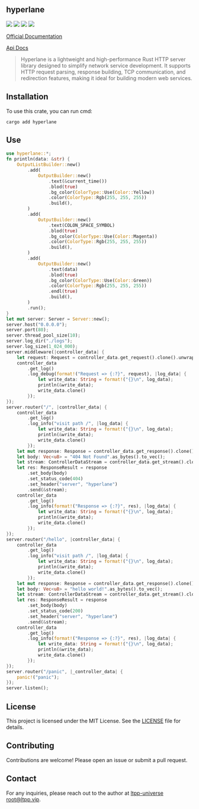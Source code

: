 ## hyperlane

[![](https://img.shields.io/crates/v/hyperlane.svg)](https://crates.io/crates/hyperlane)
[![](https://docs.rs/hyperlane/badge.svg)](https://docs.rs/hyperlane)
[![](https://img.shields.io/crates/l/hyperlane.svg)](./LICENSE)
[![](https://github.com/ltpp-universe/hyperlane/workflows/Rust/badge.svg)](https://github.com/ltpp-universe/hyperlane/actions?query=workflow:Rust)

[Official Documentation](https://docs.ltpp.vip/HYPERLANE/)

[Api Docs](https://docs.rs/hyperlane/latest/hyperlane/)

> Hyperlane is a lightweight and high-performance Rust HTTP server library designed to simplify network service development. It supports HTTP request parsing, response building, TCP communication, and redirection features, making it ideal for building modern web services.

## Installation

To use this crate, you can run cmd:

```shell
cargo add hyperlane
```

## Use

```rust
use hyperlane::*;
fn println(data: &str) {
    OutputListBuilder::new()
        .add(
            OutputBuilder::new()
                .text(&current_time())
                .blod(true)
                .bg_color(ColorType::Use(Color::Yellow))
                .color(ColorType::Rgb(255, 255, 255))
                .build(),
        )
        .add(
            OutputBuilder::new()
                .text(COLON_SPACE_SYMBOL)
                .blod(true)
                .bg_color(ColorType::Use(Color::Magenta))
                .color(ColorType::Rgb(255, 255, 255))
                .build(),
        )
        .add(
            OutputBuilder::new()
                .text(data)
                .blod(true)
                .bg_color(ColorType::Use(Color::Green))
                .color(ColorType::Rgb(255, 255, 255))
                .endl(true)
                .build(),
        )
        .run();
}
let mut server: Server = Server::new();
server.host("0.0.0.0");
server.port(80);
server.thread_pool_size(10);
server.log_dir("./logs");
server.log_size(1_024_000);
server.middleware(|controller_data| {
    let request: Request = controller_data.get_request().clone().unwrap();
    controller_data
        .get_log()
        .log_debug(format!("Request => {:?}", request), |log_data| {
            let write_data: String = format!("{}\n", log_data);
            println(&write_data);
            write_data.clone()
        });
});
server.router("/", |controller_data| {
    controller_data
        .get_log()
        .log_info("visit path /", |log_data| {
            let write_data: String = format!("{}\n", log_data);
            println(&write_data);
            write_data.clone()
        });
    let mut response: Response = controller_data.get_response().clone().unwrap();
    let body: Vec<u8> = "404 Not Found".as_bytes().to_vec();
    let stream: ControllerDataStream = controller_data.get_stream().clone().unwrap();
    let res: ResponseResult = response
        .set_body(body)
        .set_status_code(404)
        .set_header("server", "hyperlane")
        .send(&stream);
    controller_data
        .get_log()
        .log_info(format!("Response => {:?}", res), |log_data| {
            let write_data: String = format!("{}\n", log_data);
            println(&write_data);
            write_data.clone()
        });
});
server.router("/hello", |controller_data| {
    controller_data
        .get_log()
        .log_info("visit path /", |log_data| {
            let write_data: String = format!("{}\n", log_data);
            println(&write_data);
            write_data.clone()
        });
    let mut response: Response = controller_data.get_response().clone().unwrap();
    let body: Vec<u8> = "hello world!".as_bytes().to_vec();
    let stream: ControllerDataStream = controller_data.get_stream().clone().unwrap();
    let res: ResponseResult = response
        .set_body(body)
        .set_status_code(200)
        .set_header("server", "hyperlane")
        .send(&stream);
    controller_data
        .get_log()
        .log_info(format!("Response => {:?}", res), |log_data| {
            let write_data: String = format!("{}\n", log_data);
            println(&write_data);
            write_data.clone()
        });
});
server.router("/panic", |_controller_data| {
    panic!("panic");
});
server.listen();
```

## License

This project is licensed under the MIT License. See the [LICENSE](LICENSE) file for details.

## Contributing

Contributions are welcome! Please open an issue or submit a pull request.

## Contact

For any inquiries, please reach out to the author at [ltpp-universe <root@ltpp.vip>](mailto:root@ltpp.vip).
